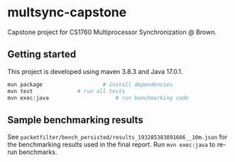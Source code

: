 # multsync-capstone

Capstone project for CS1760 Multiprocessor Synchronization @ Brown.

## Getting started

This project is developed using maven 3.8.3 and Java 17.0.1.

```sh
mvn package 		          # install dependencies
mvn test			  # run all tests
mvn exec:java                     # run benchmarking code
```

## Sample benchmarking results

See `packetfilter/bench_persisted/results_193285383091666__10m.json` for the
benchmarking results used in the final report. Run `mvn exec:java` to re-run
benchmarks.
